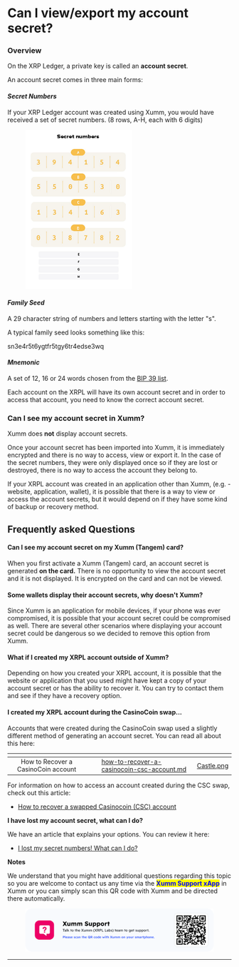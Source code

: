 # Can I view/export my account secret?

### Overview

On the XRP Ledger, a private key is called an **account secret**.

An account secret comes in three main forms:

#### _Secret Numbers_

If your XRP Ledger account was created using Xumm, you would have received a set of secret numbers. (8 rows, A-H, each with 6 digits)

<figure><img src="../.gitbook/assets/Secret numbers - 7.png" alt=""><figcaption></figcaption></figure>

#### _Family Seed_

A 29 character string of numbers and letters starting with the letter "s".

A typical family seed looks something like this:

&#x20;                         sn3e4r5t6ygtfr5tgy6tr4edse3wq

#### _Mnemonic_

A set of 12, 16 or 24 words chosen from the [BIP 39 list](https://github.com/bitcoin/bips/blob/master/bip-0039/english.txt).



Each account on the XRPL will have its own account secret and in order to access that account, you need to know the correct account secret.

### **Can I see my account secret in Xumm?**

Xumm does **not** display account secrets.

Once your account secret has been imported into Xumm, it is immediately encrypted and there is no way to access, view or export it. In the case of the secret numbers, they were only displayed once so if they are lost or destroyed, there is no way to access the account they belong to.

If your XRPL account was created in an application other than Xumm, (e.g. - website, application, wallet), it is possible that there is a way to view or access the account secrets, but it would depend on if they have some kind of backup or recovery method.

## Frequently asked Questions

#### **Can I see my account secret on my Xumm (Tangem) card?**

When you first activate a Xumm (Tangem) card, an account secret is generated **on the card.** There is no opportunity to view the account secret and it is not displayed. It is encrypted on the card and can not be viewed.

#### **Some wallets display their account secrets, why doesn't Xumm?**

Since Xumm is an application for mobile devices, if your phone was ever compromised, it is possible that your account secret could be compromised as well. There are several other scenarios  where displaying your account secret could be dangerous so we decided to remove this option from Xumm.&#x20;

#### **What if I created my XRPL account outside of Xumm?**

Depending on how you created your XRPL account, it is possible that the website or application that you used might have kept a copy of your account secret or has the ability to recover it. You can try to contact them and see if they have a recovery option.

#### **I created my XRPL account during the CasinoCoin swap...**

Accounts that were created during the CasinoCoin swap used a slightly different method of generating an account secret. You can read all about this here:

<table data-view="cards"><thead><tr><th align="center"></th><th data-hidden></th><th data-hidden></th><th data-hidden data-card-target data-type="content-ref"></th><th data-hidden data-card-cover data-type="files"></th></tr></thead><tbody><tr><td align="center">How to Recover a CasinoCoin account</td><td></td><td></td><td><a href="../learning-more-about-xumm/how-to-recover-a-casinocoin-csc-account.md">how-to-recover-a-casinocoin-csc-account.md</a></td><td><a href="../.gitbook/assets/Castle.png">Castle.png</a></td></tr></tbody></table>

For information on how to access an account created during the CSC swap, check out this article:

* [How to recover a swapped Casinocoin (CSC) account](../learning-more-about-xumm/how-to-recover-a-casinocoin-csc-account.md)

**I have lost my account secret, what can I do?**

We have an article that explains your options. You can review it here:

* [I lost my secret numbers! What can I do?](https://support.xumm.app/hc/en-us/articles/360018166319)

**Notes**

We understand that you might have additional questions regarding this topic so you are welcome to contact us any time via the <mark style="color:blue;">**Xumm Support xApp**</mark> in Xumm or you can simply scan this QR code with Xumm and be directed there automatically.

<figure><img src="../.gitbook/assets/Support banner Xumm.png" alt=""><figcaption></figcaption></figure>

&#x20;

****

